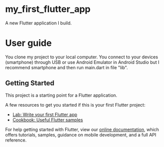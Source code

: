 # my_first_flutter_app

A new Flutter application I build.
# User guide

You clone my project to your local computer. You connect to your devices (smartphone) through USB or use Android Emulator in Android Studio but I recommend smartphone and then run main.dart in file "lib".

## Getting Started

This project is a starting point for a Flutter application.

A few resources to get you started if this is your first Flutter project:

- [Lab: Write your first Flutter app](https://flutter.dev/docs/get-started/codelab)
- [Cookbook: Useful Flutter samples](https://flutter.dev/docs/cookbook)

For help getting started with Flutter, view our
[online documentation](https://flutter.dev/docs), which offers tutorials,
samples, guidance on mobile development, and a full API reference.
